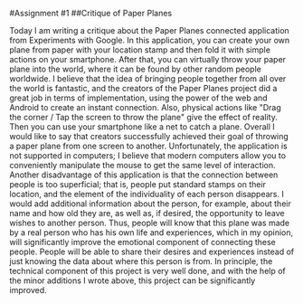 #Assignment #1
##Critique of Paper Planes

Today I am writing a critique about the Paper Planes connected application from
Experiments with Google. In this application, you can create your own plane from paper with
your location stamp and then fold it with simple actions on your smartphone. After that, you
can virtually throw your paper plane into the world, where it can be found by other random
people worldwide. I believe that the idea of bringing people together from all over the world
is fantastic, and the creators of the Paper Planes project did a great job in terms of
implementation, using the power of the web and Android to create an instant connection.
Also, physical actions like "Drag the corner / Tap the screen to throw the plane" give the
effect of reality. Then you can use your smartphone like a net to catch a plane. Overall I
would like to say that creators successfully achieved their goal of throwing a paper plane
from one screen to another. Unfortunately, the application is not supported in computers; I
believe that modern computers allow you to conveniently manipulate the mouse to get the
same level of interaction. Another disadvantage of this application is that the connection
between people is too superficial; that is, people put standard stamps on their location, and
the element of the individuality of each person disappears. I would add additional information
about the person, for example, about their name and how old they are, as well as, if desired,
the opportunity to leave wishes to another person. Thus, people will know that this plane was
made by a real person who has his own life and experiences, which in my opinion, will
significantly improve the emotional component of connecting these people. People will be
able to share their desires and experiences instead of just knowing the data about where this
person is from. In principle, the technical component of this project is very well done, and
with the help of the minor additions I wrote above, this project can be significantly improved.

